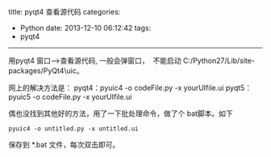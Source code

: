 title: pyqt4 查看源代码
categories:
  - Python
date: 2013-12-10 06:12:42
tags:
  - pyqt4
---

用pyqt4 窗口--&gt;查看源代码, 一般会弹窗口，  不能启动 C:/Python27/Lib/site-packages/PyQt4\uic。

网上的解决方法是：
pyqt4：pyuic4 -o codeFile.py -x yourUIfile.ui
pyqt5：pyuic5 -o codeFile.py -x yourUIfile.ui

偶也没找到其他好的方法，用了一下批处理命令，做了个 bat脚本。如下

```
pyuic4 -o untitled.py -x untitled.ui
```

保存到 *.bat 文件，每次双击即可。